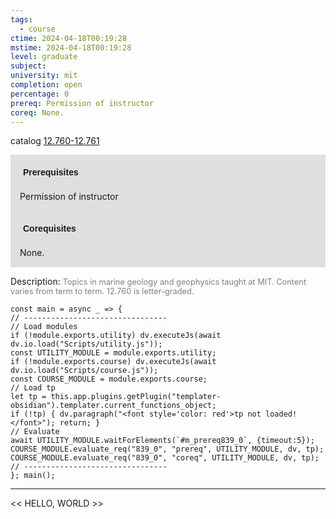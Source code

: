 ```yaml
---
tags:
  - course
ctime: 2024-04-18T00:19:28
mstime: 2024-04-18T00:19:28
level: graduate
subject: 
university: mit
completion: open
percentage: 0
prereq: Permission of instructor
coreq: None.
---
```


catalog [12.760-12.761](http://student.mit.edu/catalog/m12c.html#12.761)

<span style="display: block; padding: 15px; background-color: rgb(100, 100, 100, 0.2);"><font id="m_prereq839_0" style="display: block; font-family: Arial, sans-serif; font-weight: bold; padding: 5px">Prerequisites</font><br><span id="prereq839_0">Permission of instructor</span></span>
<span style="display: block; padding: 15px; background-color: rgb(100, 100, 100, 0.2);"><font id="m_coreq839_0" style="display: block; font-family: Arial, sans-serif; font-weight: bold; padding: 5px">Corequisites</font><br><span id="coreq839_0">None.</span></span>

<font style="">Description:</font>
<font style="color: grey; font-size: 0.8rem;">Topics in marine geology and geophysics taught at MIT. Content varies from term to term. 12.760 is letter-graded.</font>

```dataviewjs
const main = async _ => {
// --------------------------------
// Load modules
if (!module.exports.utility) dv.executeJs(await dv.io.load("Scripts/utility.js"));
const UTILITY_MODULE = module.exports.utility;
if (!module.exports.course) dv.executeJs(await dv.io.load("Scripts/course.js"));
const COURSE_MODULE = module.exports.course;
// Load tp
let tp = this.app.plugins.getPlugin("templater-obsidian").templater.current_functions_object;
if (!tp) { dv.paragraph("<font style='color: red'>tp not loaded!</font>"); return; }
// Evaluate
await UTILITY_MODULE.waitForElements(`#m_prereq839_0`, {timeout:5});
COURSE_MODULE.evaluate_req("839_0", "prereq", UTILITY_MODULE, dv, tp);
COURSE_MODULE.evaluate_req("839_0", "coreq", UTILITY_MODULE, dv, tp);
// --------------------------------
}; main();
```

---

<< HELLO, WORLD >>
